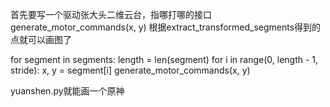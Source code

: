 首先要写一个驱动张大头二维云台，指哪打哪的接口
generate_motor_commands(x, y)
根据extract_transformed_segments得到的点就可以画图了

for segment in segments:
    length = len(segment)
    for i in range(0, length - 1, stride):
        x, y = segment[i]
        generate_motor_commands(x, y)
            
yuanshen.py就能画一个原神
